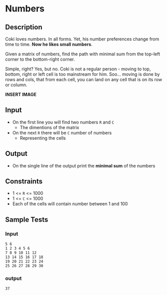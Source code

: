 # Numbers

## Description

Coki loves numbers. In all forms. Yet, his number preferences change from time to time. **Now he likes small numbers**.

Given a matrix of numbers, find the path with minimal sum from the top-left corner to the bottom-right corner.

Simple, right? Yes, but no. Coki is not a regular person - moving to top, bottom, right or left cell is too mainstream for him. Soo... moving is done by rows and cols, that from each cell, you can land on any cell that is on its row or column.

**INSERT IMAGE**


## Input

- On the first line you will find two numbers `R` and `C`
  - The dimentions of the matrix
- On the next `R` there will be `C` number of numbers
  - Representing the cells


## Output

- On the single line of the output print the **minimal sum** of the numbers

## Constraints

- 1 <= `R` <= 1000
- 1 <= `C` <= 1000
- Each of the cells will contain number between 1 and 100

## Sample Tests


### Input

```
5 6
1 2 3 4 5 6
7 8 9 10 11 12
13 14 15 16 17 18
19 20 21 22 23 24
25 26 27 28 29 30
```

### output

```
37
```
